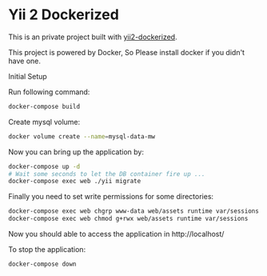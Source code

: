 Yii 2 Dockerized
================

This is an private project built with [yii2-dockerized](https://github.com/codemix/yii2-dockerized).

This project is powered by Docker, So Please install docker if you didn't have one.

Initial Setup

Run following command:
```sh
docker-compose build
```

Create mysql volume:
```sh
docker volume create --name=mysql-data-mw
```

Now you can bring up the application by:
```sh
docker-compose up -d
# Wait some seconds to let the DB container fire up ...
docker-compose exec web ./yii migrate
```

Finally you need to set write permissions for some directories:
```sh
docker-compose exec web chgrp www-data web/assets runtime var/sessions
docker-compose exec web chmod g+rwx web/assets runtime var/sessions
```

Now you should able to access the application in http://localhost/

To stop the application:
```sh
docker-compose down
```